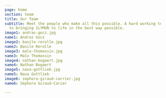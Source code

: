 ```yaml
---
page: home
section: team
title: Our Team
subtitle: Meet the people who make all this possible. A hard working team dedicated
  to bringing ILYMUN to life in the best way possible.
image1: andras-gocz.jpg
name1: Andras Gocz
image2: basile-rerolle.jpg
name2: Basile Rerolle
image3: malo-thomassin.jpg
name3: Malo Thomassin
image4: nathan-bogaert.jpg
name4: Nathan Bogaert
image5: nava-gottlieb.jpg
name5: Nava Gottlieb
image6: sephora-giraud-carrier.jpg
name6: Séphora Giraud-Carier

---
```


